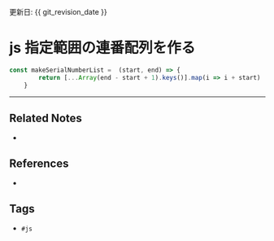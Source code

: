 更新日: {{ git_revision_date }}

# js 指定範囲の連番配列を作る
```js
const makeSerialNumberList =  (start, end) => {  
		return [...Array(end - start + 1).keys()].map(i => i + start)  
	}
```

---
## Related Notes
- 

## References
- 

## Tags
- `#js` 
